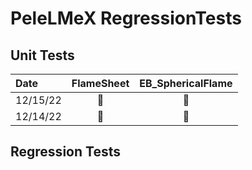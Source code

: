 # PeleLMeX RegressionTests

## Unit Tests


| Date      | FlameSheet  | EB\_SphericalFlame     |
| :---        |    :----:   |   :---:       |
| 12/15/22    |  :tada:   | :tada:   |
| 12/14/22    |  :tada:   | :tada:   |

## Regression Tests
